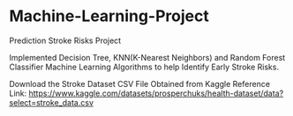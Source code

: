 # Machine-Learning-Project
Prediction Stroke Risks Project

Implemented Decision Tree, KNN(K-Nearest Neighbors) and Random Forest Classifier Machine Learning Algorithms to help Identify Early Stroke Risks.

Download the Stroke Dataset CSV File Obtained from Kaggle
Reference Link: https://www.kaggle.com/datasets/prosperchuks/health-dataset/data?select=stroke_data.csv
